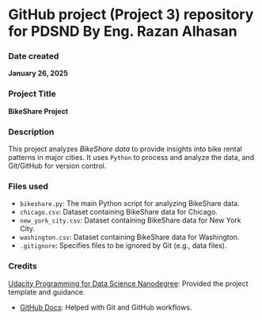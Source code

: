 # GitHub project (Project 3) repository for PDSND By Eng. Razan Alhasan

### Date created
**January 26, 2025**

### Project Title
**BikeShare Project**

### Description
This project analyzes _BikeShare data_ to provide insights into bike rental patterns in major cities. It uses `Python` to process and analyze the data, and Git/GitHub for version control.

### Files used
- `bikeshare.py`: The main Python script for analyzing BikeShare data.
- `chicago.csv`: Dataset containing BikeShare data for Chicago.
- `new_york_city.csv`: Dataset containing BikeShare data for New York City.
- `washington.csv`: Dataset containing BikeShare data for Washington.
- `.gitignore`: Specifies files to be ignored by Git (e.g., data files).

### Credits
[Udacity Programming for Data Science Nanodegree](https://www.udacity.com/): Provided the project template and guidance.
- [GitHub Docs](https://docs.github.com/): Helped with Git and GitHub workflows.
